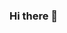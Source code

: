 ### Hi there 👋

<!--
**samarmaharaj/samarmaharaj** is a ✨ _special_ ✨ repository because its `README.md` (this file) appears on your GitHub profile.

Here are some ideas to get you started:

- 🔭 I’m currently working on web development.
- 🌱 I’m currently learning bootstrap 4
- 👯 I’m looking to collaborate on making some beautiful sites.
- 🤔 I’m looking for help with how can I earn my first money...
- 💬 Ask me about HTML, CSS, 😅 I DON'T KNOW MUCH.
- 📫 How to reach me: On IG as @samarmaharaj
- 😄 Pronouns: samar-ma-ha-raj
- ⚡ Fun fact: I'm 17
-->

